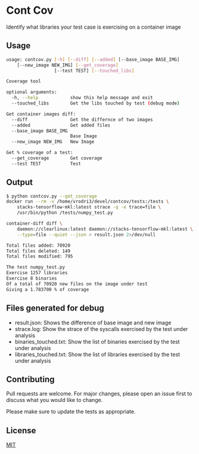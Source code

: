 # Cont Cov
Identify what libraries your test case is exercising on a container image

## Usage

```bash
usage: contcov.py [-h] [--diff] [--added] [--base_image BASE_IMG]
	[--new_image NEW_IMG] [--get_coverage]
                  [--test TEST] [--touched_libs]

Coverage tool

optional arguments:
  -h, --help            show this help message and exit
  --touched_libs        Get the libs touched by test (debug mode)

Get container images diff:
  --diff                Get the differnce of two images
  --added               Get added files
  --base_image BASE_IMG
                        Base Image
  --new_image NEW_IMG   New Image

Get % coverage of a test:
  --get_coverage        Get coverage
  --test TEST           Test

```
## Output

```bash
$ python contcov.py --get_coverage
docker run --rm -v /home/vrodri3/devel/contcov/tests:/tests \
	stacks-tensorflow-mkl:latest strace -q -e trace=file \
	/usr/bin/python /tests/numpy_test.py

container-diff diff \
	daemon://clearlinux:latest daemon://stacks-tensorflow-mkl:latest \
	--type=file --quiet --json > result.json 2>/dev/null

Total files added: 70920
Total files deleted: 149
Total files modified: 795

The test numpy_test.py
Exercise 1257 libraries
Exercise 8 binaries
Of a total of 70920 new files on the image under test
Giving a 1.783700 % of coverage

```

## Files generated for debug

* result.json: Shows the difference of base image and new image
* strace.log: Show the strace of the syscalls exercised by the test under analysis
* binaries_touched.txt: Show the list of binaries exercised by the test under analysis
* libraries_touched.txt: Show the list of libraries exercised by the test under analysis

## Contributing
Pull requests are welcome. For major changes, please open an issue first to
discuss what you would like to change.

Please make sure to update the tests as appropriate.

## License
[MIT](https://choosealicense.com/licenses/mit/)
